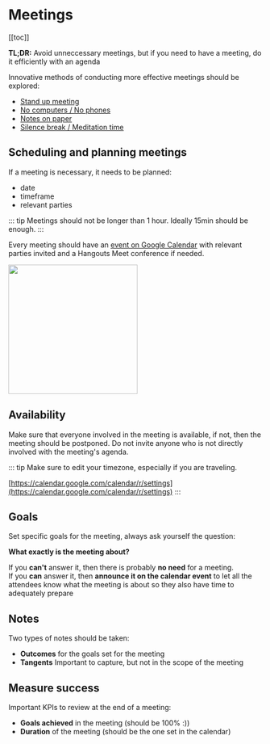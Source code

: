 # Meetings

[[toc]]

**TL;DR:** Avoid unneccessary meetings, but if you need to have a meeting, do it efficiently with an agenda

Innovative methods of conducting more effective meetings should be explored:

- [Stand up meeting](https://en.wikipedia.org/wiki/Stand-up_meeting)
- [No computers / No phones](https://timemanagementninja.com/2011/09/5-reasons-to-ban-technology-in-your-meeting/)
- [Notes on paper](https://www.quickanddirtytips.com/productivity/meetings/how-to-take-notes-in-meetings)
- [Silence break / Meditation time](https://happymanifesto.com/2014/05/21/start-your-meetings-with-meditation/)

## Scheduling and planning meetings

If a meeting is necessary, it needs to be planned:
- date
- timeframe
- relevant parties 

::: tip
Meetings should not be longer than 1 hour. Ideally 15min should be enough.
:::

Every meeting should have an [event on Google Calendar](https://calendar.google.com/calendar/r/eventedit) with relevant parties invited and a Hangouts Meet conference if needed.

<img src="/meeting.png" width="256px">

## Availability

Make sure that everyone involved in the meeting is available, if not, then the meeting should be postponed. Do not invite anyone who is not directly involved with the meeting's agenda.

::: tip
Make sure to edit your timezone, especially if you are traveling.

[https://calendar.google.com/calendar/r/settings](https://calendar.google.com/calendar/r/settings)
:::

## Goals

Set specific goals for the meeting, always ask yourself the question:

**What exactly is the meeting about?**

If you **can't** answer it, then there is probably **no need** for a meeting.\
If you **can** answer it, then **announce it on the calendar event** to let all the attendees know what the meeting is about so they also have time to adequately prepare

## Notes

Two types of notes should be taken:
- **Outcomes** for the goals set for the meeting
- **Tangents** Important to capture, but not in the scope of the meeting

## Measure success

Important KPIs to review at the end of a meeting:

- **Goals achieved** in the meeting (should be 100% :))
- **Duration** of the meeting (should be the one set in the calendar)
